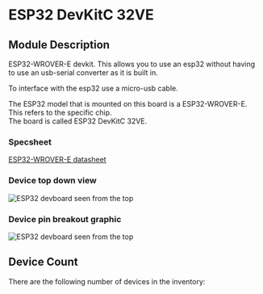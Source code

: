 # ESP32 DevKitC 32VE

## Module Description 
ESP32-WROVER-E devkit. This allows you to use an esp32 without having to use an usb-serial converter as it is built in.

To interface with the esp32 use a micro-usb cable.

The ESP32 model that is mounted on this board is a ESP32-WROVER-E. This refers to the specific chip.\
The board is called ESP32 DevKitC 32VE.

### Specsheet
[ESP32-WROVER-E datasheet](../specsheets/esp32-wrover-e_esp32-wrover-ie_datasheet_en.pdf)


### Device top down view
<img src="../pictures/esp32-devkitc-32ve.png" alt="ESP32 devboard seen from the top" title="ESP32 Top" style="max-width: 400px">

### Device pin breakout graphic
<img src="../pictures/esp32-devkitc-32ve-breakout.png" alt="ESP32 devboard seen from the top" title="ESP32 Top">

## Device Count
There are the following number of devices in the inventory: <Number of devices in storage>